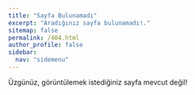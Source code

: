 ```yaml
---
title: "Sayfa Bulunamadı"
excerpt: "Aradığınız sayfa bulunamadı!."
sitemap: false
permalink: /404.html
author_profile: false
sidebar:
  nav: "sidemenu"
---
```


Üzgünüz, görüntülemek istediğiniz sayfa mevcut değil!
